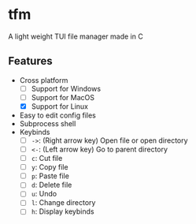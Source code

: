 # tfm
A light weight TUI file manager made in C
## Features
- Cross platform
    - [ ] Support for Windows
    - [ ] Support for MacOS
    - [x] Support for Linux
- Easy to edit config files
- Subprocess shell
- Keybinds
    - [ ] `->`: (Right arrow key) Open file or open directory
    - [ ] `<-`: (Left arrow key) Go to parent directory
    - [ ] `c`: Cut file
    - [ ] `y`: Copy file
    - [ ] `p`: Paste file
    - [ ] `d`: Delete file
    - [ ] `u`: Undo
    - [ ] `l`: Change directory
    - [ ] `h`: Display keybinds
